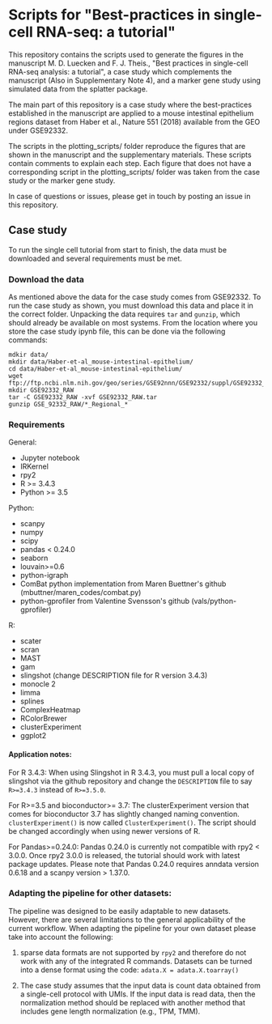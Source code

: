 # Scripts for "Best-practices in single-cell RNA-seq: a tutorial"

This repository contains the scripts used to generate the figures in the manuscript M. D. Luecken and F. J. Theis., "Best practices in single-cell RNA-seq analysis: a tutorial", a case study which complements the manuscript (Also in Supplementary Note 4), and a marker gene study using simulated data from the splatter package.

The main part of this repository is a case study where the best-practices established in the manuscript are applied to a mouse intestinal epithelium regions dataset from Haber et al., Nature 551 (2018) available from the GEO under GSE92332.

The scripts in the plotting_scripts/ folder reproduce the figures that are shown in the manuscript and the supplementary materials. These scripts contain comments to explain each step. Each figure that does not have a corresponding script in the plotting_scripts/ folder was taken from the case study or the marker gene study.

In case of questions or issues, please get in touch by posting an issue in this repository.


## Case study

To run the single cell tutorial from start to finish, the data must be downloaded and several requirements must be met.

### Download the data

As mentioned above the data for the case study comes from GSE92332. To run the case study as shown, you must download this data and place it in the correct folder. Unpacking the data requires `tar` and `gunzip`, which should already be available on most systems. From the location where you store the case study ipynb file, this can be done via the following commands:

```
mdkir data/
mkdir data/Haber-et-al_mouse-intestinal-epithelium/
cd data/Haber-et-al_mouse-intestinal-epithelium/
wget ftp://ftp.ncbi.nlm.nih.gov/geo/series/GSE92nnn/GSE92332/suppl/GSE92332_RAW.tar
mkdir GSE92332_RAW
tar -C GSE92332_RAW -xvf GSE92332_RAW.tar
gunzip GSE_92332_RAW/*_Regional_*
```

### Requirements

General:
- Jupyter notebook
- IRKernel
- rpy2
- R >= 3.4.3
- Python >= 3.5

Python:
- scanpy
- numpy
- scipy
- pandas < 0.24.0
- seaborn
- louvain>=0.6
- python-igraph
- ComBat python implementation from Maren Buettner's github (mbuttner/maren_codes/combat.py)
- python-gprofiler from Valentine Svensson's github (vals/python-gprofiler)

R:
- scater
- scran
- MAST
- gam
- slingshot (change DESCRIPTION file for R version 3.4.3)
- monocle 2
- limma
- splines
- ComplexHeatmap
- RColorBrewer
- clusterExperiment
- ggplot2

#### Application notes:

For R 3.4.3:
When using Slingshot in R 3.4.3, you must pull a local copy of slingshot via the github repository and change the `DESCRIPTION` file to say `R>=3.4.3` instead of `R>=3.5.0`.

For R>=3.5 and bioconductor>= 3.7:
The clusterExperiment version that comes for bioconductor 3.7 has slightly changed naming convention. `clusterExperiment()` is now called `ClusterExperiment()`. The script should be changed accordingly when using newer versions of R.

For Pandas>=0.24.0:
Pandas 0.24.0 is currently not compatible with rpy2 < 3.0.0. Once rpy2 3.0.0 is released, the tutorial should work with latest package updates. Please note that Pandas 0.24.0 requires anndata version 0.6.18 and a scanpy version > 1.37.0.

### Adapting the pipeline for other datasets:

The pipeline was designed to be easily adaptable to new datasets. However, there are several limitations to the general applicability of the current workflow. When adapting the pipeline for your own dataset please take into account the following:

1.  sparse data formats are not supported by `rpy2` and therefore do not work with any of the integrated R commands. Datasets can be turned into a dense format using the code: `adata.X = adata.X.toarray()`

2. The case study assumes that the input data is count data obtained from a single-cell protocol with UMIs. If the input data is read data, then the normalization method should be replaced with another method that includes gene length normalization (e.g., TPM, TMM).